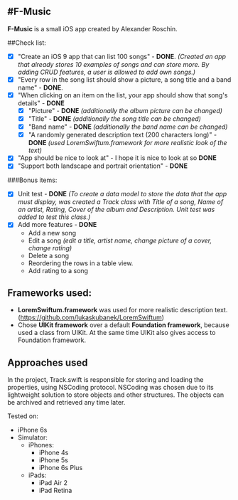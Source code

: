 #F-Music
--------
__F-Music__ is a small iOS app created by Alexander Roschin.

##Check list:

- [x] "Create an iOS 9 app that can list 100 songs" - __DONE__.  _(Created an app that already stores 10 examples of songs and can store more. By adding CRUD features, a user is allowed to add own songs.)_
- [x] "Every row in the song list should show a picture, a song title and a band name" - __DONE__.
- [x] "When clicking on an item on the list, your app should show that song's details" - __DONE__
  - [x] "Picture" - __DONE__ _(additionally the album picture can be changed)_
  - [x] "Title" - __DONE__ _(additionally the song title can be changed)_
  - [x] "Band name" - __DONE__ _(additionally the band name can be changed)_
  - [x] "A randomly generated description text (200 characters long)" - __DONE__ _(used LoremSwiftum.framework for more realistic look of the text)_
- [x] "App should be nice to look at" - I hope it is nice to look at so __DONE__
- [x] "Support both landscape and portrait orientation" - __DONE__

###Bonus items:
- [x] Unit test - __DONE__ _(To create a data model to store the data that the app must display, was created a Track class with Title of a song, Name of an artist, Rating, Cover of the album and Description. Unit test was added to test this class.)_
- [x] Add more features - __DONE__
  * Add a new song
  * Edit a song _(edit a title, artist name, change picture of a cover, change rating)_
  * Delete a song
  * Reordering the rows in a table view.
  * Add rating to a song


Frameworks used:
----------------

   * __LoremSwiftum.framework__ was used for more realistic description text. (https://github.com/lukaskubanek/LoremSwiftum)
   * Chose __UIKit framework__ over a default __Foundation framework__, because used a class from UIKit. At the same time UIKit also gives access to Foundation framework.



Approaches used
---------------

In the project, Track.swift is responsible for storing and loading the properties, using NSCoding protocol. NSCoding was chosen due to its lightweight solution to store objects and other structures. The objects can be archived and retrieved any time later.

Tested on:
* iPhone 6s
* Simulator:
  * iPhones:
    * iPhone 4s
    * iPhone 5s
    * iPhone 6s Plus
  * iPads:  
    * iPad Air 2
    * iPad Retina
